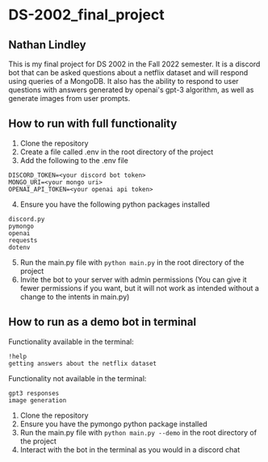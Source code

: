 # DS-2002_final_project
## Nathan Lindley

This is my final project for DS 2002 in the Fall 2022 semester. It is a discord bot that can be asked questions about a netflix dataset and will respond using queries of a MongoDB. It also has the ability to respond to user questions with answers generated by openai's gpt-3 algorithm, as well as generate images from user prompts.

## How to run with full functionality
1. Clone the repository
2. Create a file called .env in the root directory of the project
3. Add the following to the .env file
```
DISCORD_TOKEN=<your discord bot token>
MONGO_URI=<your mongo uri>
OPENAI_API_TOKEN=<your openai api token>
```
4. Ensure you have the following python packages installed
```
discord.py
pymongo
openai
requests
dotenv
```
5. Run the main.py file with `python main.py` in the root directory of the project
6. Invite the bot to your server with admin permissions (You can give it fewer permissions if you want, but it will not work as intended without a change to the intents in main.py)

## How to run as a demo bot in terminal
Functionality available in the terminal:
```
!help
getting answers about the netflix dataset
```
Functionality not available in the terminal:
```
gpt3 responses
image generation
```
1. Clone the repository
2. Ensure you have the pymongo python package installed
3. Run the main.py file with `python main.py --demo` in the root directory of the project
4. Interact with the bot in the terminal as you would in a discord chat